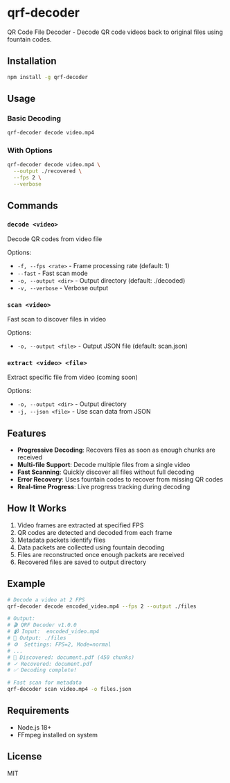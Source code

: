 # qrf-decoder

QR Code File Decoder - Decode QR code videos back to original files using fountain codes.

## Installation

```bash
npm install -g qrf-decoder
```

## Usage

### Basic Decoding

```bash
qrf-decoder decode video.mp4
```

### With Options

```bash
qrf-decoder decode video.mp4 \
  --output ./recovered \
  --fps 2 \
  --verbose
```

## Commands

### `decode <video>`
Decode QR codes from video file

Options:
- `-f, --fps <rate>` - Frame processing rate (default: 1)
- `--fast` - Fast scan mode
- `-o, --output <dir>` - Output directory (default: ./decoded)
- `-v, --verbose` - Verbose output

### `scan <video>`
Fast scan to discover files in video

Options:
- `-o, --output <file>` - Output JSON file (default: scan.json)

### `extract <video> <file>`
Extract specific file from video (coming soon)

Options:
- `-o, --output <dir>` - Output directory
- `-j, --json <file>` - Use scan data from JSON

## Features

- **Progressive Decoding**: Recovers files as soon as enough chunks are received
- **Multi-file Support**: Decode multiple files from a single video
- **Fast Scanning**: Quickly discover all files without full decoding
- **Error Recovery**: Uses fountain codes to recover from missing QR codes
- **Real-time Progress**: Live progress tracking during decoding

## How It Works

1. Video frames are extracted at specified FPS
2. QR codes are detected and decoded from each frame
3. Metadata packets identify files
4. Data packets are collected using fountain decoding
5. Files are reconstructed once enough packets are received
6. Recovered files are saved to output directory

## Example

```bash
# Decode a video at 2 FPS
qrf-decoder decode encoded_video.mp4 --fps 2 --output ./files

# Output:
# 🎬 QRF Decoder v1.0.0
# 📹 Input:  encoded_video.mp4
# 📁 Output: ./files
# ⚙️  Settings: FPS=2, Mode=normal
# ...
# 📄 Discovered: document.pdf (450 chunks)
# ✓ Recovered: document.pdf
# ✅ Decoding complete!

# Fast scan for metadata
qrf-decoder scan video.mp4 -o files.json
```

## Requirements

- Node.js 18+
- FFmpeg installed on system

## License

MIT